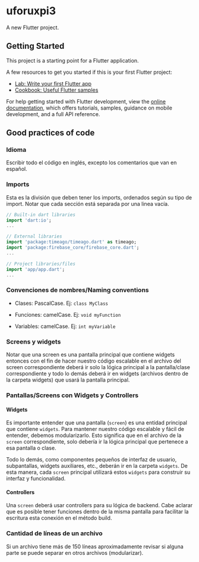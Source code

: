 # uforuxpi3

A new Flutter project.

## Getting Started

This project is a starting point for a Flutter application.

A few resources to get you started if this is your first Flutter project:

- [Lab: Write your first Flutter app](https://docs.flutter.dev/get-started/codelab)
- [Cookbook: Useful Flutter samples](https://docs.flutter.dev/cookbook)

For help getting started with Flutter development, view the
[online documentation](https://docs.flutter.dev/), which offers tutorials,
samples, guidance on mobile development, and a full API reference.

## Good practices of code

### Idioma

Escribir todo el código en inglés, excepto los comentarios que van en español.

### Imports

Esta es la división que deben tener los imports, ordenados según su tipo de import. Notar que cada sección está separada por una linea vacía.

```dart
// Built-in dart libraries
import 'dart:io';
...

// External libraries
import 'package:timeago/timeago.dart' as timeago;
import 'package:firebase_core/firebase_core.dart';
...

// Project libraries/files
import 'app/app.dart';
...
```

### Convenciones de nombres/Naming conventions

- Clases: PascalCase. Ej: `class MyClass`

- Funciones: camelCase. Ej: `void myFunction`

- Variables: camelCase. Ej: `int myVariable`

### Screens y widgets

Notar que una screen es una pantalla principal que contiene widgets entonces con el fin de hacer nuestro código escalable en el archivo del screen correspondiente deberá ir solo la lógica principal a la pantalla/clase correspondiente y todo lo demás deberá ir en widgets (archivos dentro de la carpeta widgets) que usará la pantalla principal.

### Pantallas/Screens con Widgets y Controllers

#### Widgets

Es importante entender que una pantalla (`screen`) es una entidad principal que contiene `widgets`. Para mantener nuestro código escalable y fácil de entender, debemos modularizarlo. Esto significa que en el archivo de la `screen` correspondiente, solo debería ir la lógica principal que pertenece a esa pantalla o clase.

Todo lo demás, como componentes pequeños de interfaz de usuario, subpantallas, widgets auxiliares, etc., deberán ir en la carpeta `widgets`. De esta manera, cada `screen` principal utilizará estos `widgets` para construir su interfaz y funcionalidad.

#### Controllers

Una `screen` deberá usar controllers para su lógica de backend. Cabe aclarar que es posible tener funciones dentro de la misma pantalla para facilitar la escritura esta conexión en el método build.

### Cantidad de líneas de un archivo

Si un archivo tiene más de 150 líneas aproximadamente revisar si alguna parte se puede separar en otros archivos (modularizar).
